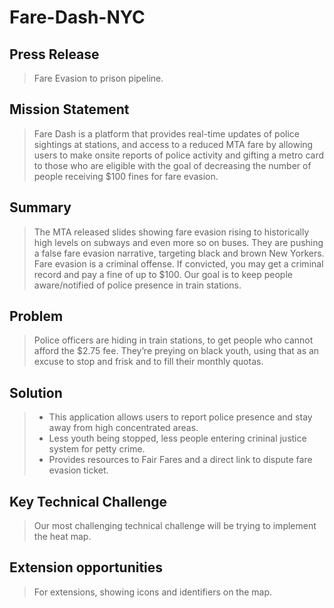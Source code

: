 # Fare-Dash-NYC
## Press Release
> Fare Evasion to prison pipeline. 

## Mission Statement
> Fare Dash is a platform that provides real-time updates of police sightings at stations, and access to a reduced MTA fare by allowing users to make onsite reports of police activity and gifting a metro card to those who are eligible with the goal of decreasing the number of people receiving $100 fines for fare evasion. 

## Summary
> The MTA released slides showing fare evasion rising to historically high levels on subways and even more so on buses. 
> They are pushing a false fare evasion narrative, targeting black and brown New Yorkers. Fare evasion is a criminal offense. 
> If convicted, you may get a criminal record and pay a fine of up to $100. Our goal is to keep people aware/notified of police presence in train stations.

## Problem 
> Police officers are hiding in train stations, to get people who cannot afford the $2.75 fee. 
> They’re preying on black youth, using that as an excuse to stop and frisk and to fill their monthly quotas.  

## Solution
> - This application allows users to report police presence and stay away from high concentrated areas.
> - Less youth being stopped, less people entering crininal justice system for petty crime.
> - Provides resources to Fair Fares and a direct link to dispute fare evasion ticket.

## Key Technical Challenge 
> Our most challenging technical challenge will be trying to implement the heat map. 

## Extension opportunities
> For extensions, showing icons and identifiers on the map.
